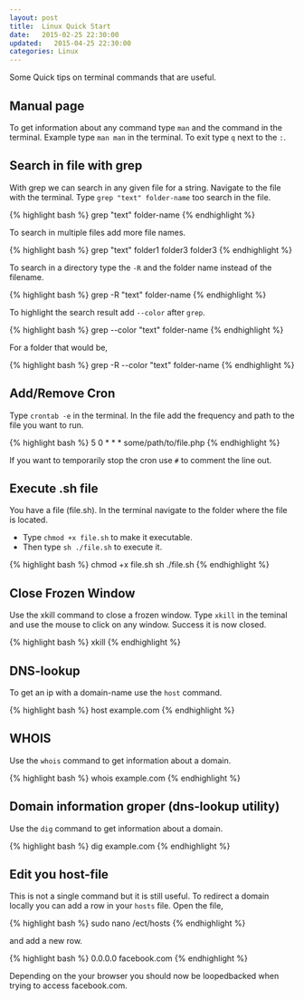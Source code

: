 ```yaml
---
layout: post
title:  Linux Quick Start
date:   2015-02-25 22:30:00
updated:   2015-04-25 22:30:00
categories: Linux
---
```

Some Quick tips on terminal commands that are useful.


Manual page
-------------

To get information about any command type `man` and the command in the terminal. Example type `man man` in the terminal. To exit type `q` next to the `:`.

Search in file with grep
-------------

With grep we can search in any given file for a string. Navigate to the file with the terminal. Type `grep "text" folder-name` too search in the file.

{% highlight bash %}
grep "text" folder-name
{% endhighlight %}

To search in multiple files add more file names.

{% highlight bash %}
grep "text" folder1 folder3 folder3
{% endhighlight %}

To search in a directory type the `-R` and the folder name instead of the filename.

{% highlight bash %}
grep -R "text" folder-name
{% endhighlight %}

To highlight the search result add `--color` after `grep`.

{% highlight bash %}
grep --color "text" folder-name
{% endhighlight %}

For a folder that would be,

{% highlight bash %}
grep -R --color "text" folder-name
{% endhighlight %}


Add/Remove Cron
-------------

Type `crontab -e` in the terminal. In the file add the frequency and path to the file you want to run.

{% highlight bash %}
5 0 * * * some/path/to/file.php
{% endhighlight %}

If you want to temporarily stop the cron use `#` to comment the line out.


Execute .sh file
-------------

You have a file (file.sh). In the terminal navigate to the folder where the file is located.

* Type `chmod +x file.sh` to make it executable.
* Then type `sh ./file.sh` to execute it.


{% highlight bash %}
chmod +x file.sh
sh ./file.sh
{% endhighlight %}


Close Frozen Window
-------------

Use the xkill command to close a frozen window. Type `xkill` in the teminal and use the mouse to click on any window. Success it is now closed.

{% highlight bash %}
xkill
{% endhighlight %}


DNS-lookup
-------------
To get an ip with a domain-name use the `host` command.

{% highlight bash %}
host example.com
{% endhighlight %}


WHOIS
-------------

Use the `whois` command to get information about a domain.

{% highlight bash %}
whois example.com
{% endhighlight %}


Domain information groper (dns-lookup utility)
-------------

Use the `dig` command to get information about a domain.

{% highlight bash %}
dig example.com
{% endhighlight %}


Edit you host-file
-------------

This is not a single command but it is still useful.
To redirect a domain locally you can add a row in your `hosts` file. Open the file,

{% highlight bash %}
sudo nano /ect/hosts
{% endhighlight %}

and add a new row.

{% highlight bash %}
0.0.0.0         facebook.com
{% endhighlight %}

Depending on the your browser you should now be loopedbacked when trying to access facebook.com.


[geek]:http://www.howtogeek.com/howto/27350/beginner-geek-how-to-edit-your-hosts-file/
